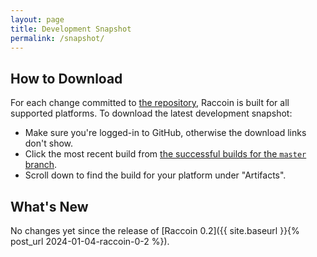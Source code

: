 ```yaml
---
layout: page
title: Development Snapshot
permalink: /snapshot/
---
```


## How to Download

For each change committed to [the repository](https://github.com/bjorn/raccoin), Raccoin is built for all supported platforms. To download the latest development snapshot:

* Make sure you're logged-in to GitHub, otherwise the download links don't show.
* Click the most recent build from [the successful builds for the `master` branch](https://github.com/bjorn/raccoin/actions/workflows/rust.yml?query=branch%3Amaster+is%3Asuccess).
* Scroll down to find the build for your platform under "Artifacts".

## What's New

No changes yet since the release of [Raccoin 0.2]({{ site.baseurl }}{%
post_url 2024-01-04-raccoin-0-2 %}).
